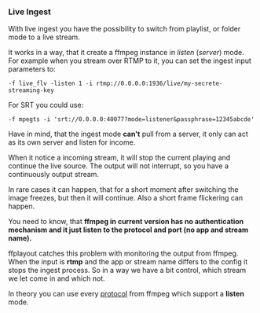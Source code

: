 ### Live Ingest

With live ingest you have the possibility to switch from playlist, or folder mode to a live stream.

It works in a way, that it create a ffmpeg instance in _listen_ (_server_) mode. For example when you stream over RTMP to it, you can set the ingest input parameters to:

```
-f live_flv -listen 1 -i rtmp://0.0.0.0:1936/live/my-secrete-streaming-key
```

For SRT you could use:

```
-f mpegts -i 'srt://0.0.0.0:40077?mode=listener&passphrase=12345abcde'
```

Have in mind, that the ingest mode **can't** pull from a server, it only can act as its own server and listen for income.

When it notice a incoming stream, it will stop the current playing and continue the live source. The output will not interrupt, so you have a continuously output stream.

In rare cases it can happen, that for a short moment after switching the image freezes, but then it will continue. Also a short frame flickering can happen.

You need to know, that **ffmpeg in current version has no authentication mechanism and it just listen to the protocol and port (no app and stream name).**

ffplayout catches this problem with monitoring the output from ffmpeg. When the input is **rtmp** and the app or stream name differs to the config it stops the ingest process. So in a way we have a bit control, which stream we let come in and which not.

In theory you can use every [protocol](https://ffmpeg.org/ffmpeg-protocols.html) from ffmpeg which support a **listen** mode.
